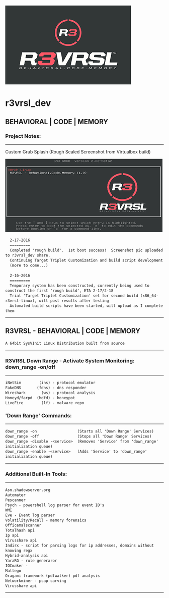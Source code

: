 ![alt text](https://github.com/InterGenOS/r3vrsl_dev/blob/master/R3VRSL-logo-reverse_400x250.png "R3VRSL")
# r3vrsl_dev
BEHAVIORAL | CODE | MEMORY
---


### Project Notes:
---
  Custom Grub Splash (Rough Scaled Screenshot from Virtualbox build)


  ![alt text](https://github.com/InterGenOS/r3vrsl_dev/blob/master/CustomGrub_Screenshot_500x232.png "R3VRSL")


```
  2-17-2016
  =========
  Completed 'rough build'.  1st boot success!  Screenshot pic uploaded to r3vrsl_dev share.
  Continuing Target Triplet Customization and build script development
  (more to come...)

  2-16-2016
  =========
  Temporary system has been constructed, currently being used to construct the first 'rough build', ETA 2-17/2-18
  Trial 'Target Triplet Customization' set for second build (x86_64-r3vrsl-linux), will post results after testing
  Automated build scripts have been started, will upload as I complete them

```

---

## R3VRSL - BEHAVIORAL | CODE | MEMORY
    A 64bit SysVInit Linux Distribution built from source

---

### R3VRSL Down Range - Activate System Monitoring:  down_range -on/off
---
    iNetSim        (ins) - protocol emulator
    FakeDNS       (fdns) - dns responder
    Wireshark       (ws) - protocol analysis
    Honeyd/farpd  (hdfd) - honeypot
    LiveFire        (lf) - malware repo

### 'Down Range' Commands:
---
    down_range -on                  (Starts all 'Down Range' Services)
    down_range -off                 (Stops all 'Down Range' Services)
    down_range -disable -<service>  (Removes 'Service' from 'down_range' initialization queue)
    down_range -enable -<service>   (Adds 'Service' to 'down_range' initialization queue)
---

### Additional Built-In Tools:
---
    Asn.shadowserver.org
    Automater
    Pescanner
    Psych - powershell log parser for event ID's
    WMI
    Eve - Event log parser
    Volatility/Recall - memory forensics
    Officemalscanner
    Totalhash api
    Ip api
    Virusshare api
    Indirx - script for parsing logs for ip addresses, domains without knowing regx
    Hybrid-analysis api
    YaraRG - rule generaror
    IOCmaker -
    Maltego
    Oragami framework (pdfwalker) pdf analysis
    Networkminer - pcap carving
    Virusshare api
---
